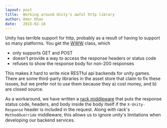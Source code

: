 ```yaml
---
layout: post
title:  Working around Unity's awful http library
author: Omar Khan
date:   2015-02-18
---
```

Unity has terrible support for http, probably as a result of having to support
so many platforms. You get the [WWW][1] class, which

- only supports GET and POST
- doesn't provide a way to access the response headers or status code
- refuses to show the response body for non-200 responses

This makes it hard to write nice RESTful api backends for unity games. There are
some third-party libraries in the asset store that claim to fix these issues,
but we prefer not to use them because they a) cost money, and b) are closed
source.

As a workaround, we have written a [rack middleware][2] that puts the response
status code, headers, and body inside the body itself if the `X-Unity-Response`
header is included in the request. Along with rack's `MethodOverride`
middleware, this allows us to ignore unity's limitations when developing our
backend services.

[1]: http://docs.unity3d.com/ScriptReference/WWW.html
[2]: https://github.com/pocket-playlab/unity-middleware
